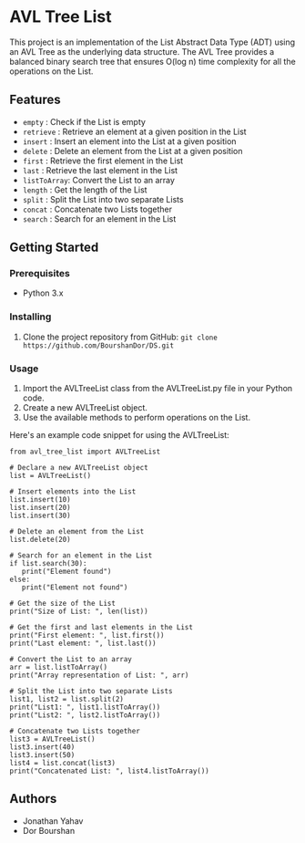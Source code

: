 # AVL Tree List

This project is an implementation of the List Abstract Data Type (ADT) using an AVL Tree as the underlying data structure. The AVL Tree provides a balanced binary search tree that ensures O(log n) time complexity for all the operations on the List.

## Features

* `empty` : Check if the List is empty
* `retrieve` : Retrieve an element at a given position in the List
* `insert` : Insert an element into the List at a given position
* `delete` : Delete an element from the List at a given position
* `first` : Retrieve the first element in the List
* `last` : Retrieve the last element in the List
* `listToArray`: Convert the List to an array
* `length` : Get the length of the List
* `split` : Split the List into two separate Lists
* `concat` : Concatenate two Lists together
* `search` : Search for an element in the List

## Getting Started

### Prerequisites
* Python 3.x

### Installing
1. Clone the project repository from GitHub: `git clone https://github.com/BourshanDor/DS.git `


### Usage
1. Import the AVLTreeList class from the AVLTreeList.py file in your Python code.
2. Create a new AVLTreeList object.
3. Use the available methods to perform operations on the List.

Here's an example code snippet for using the AVLTreeList:
 ```
from avl_tree_list import AVLTreeList

# Declare a new AVLTreeList object
list = AVLTreeList()

# Insert elements into the List
list.insert(10)
list.insert(20)
list.insert(30)

# Delete an element from the List
list.delete(20)

# Search for an element in the List
if list.search(30):
    print("Element found")
else:
    print("Element not found")

# Get the size of the List
print("Size of List: ", len(list))

# Get the first and last elements in the List
print("First element: ", list.first())
print("Last element: ", list.last())

# Convert the List to an array
arr = list.listToArray()
print("Array representation of List: ", arr)

# Split the List into two separate Lists
list1, list2 = list.split(2)
print("List1: ", list1.listToArray())
print("List2: ", list2.listToArray())

# Concatenate two Lists together
list3 = AVLTreeList()
list3.insert(40)
list3.insert(50)
list4 = list.concat(list3)
print("Concatenated List: ", list4.listToArray())

```


## Authors
* Jonathan Yahav 
* Dor Bourshan




